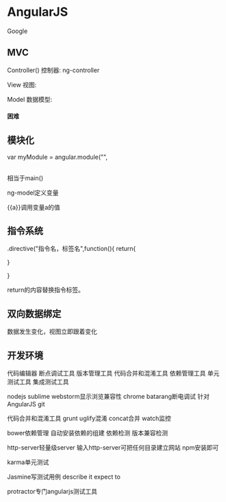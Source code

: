 # AngularJS

Google

## MVC

Controller() 控制器:
ng-controller

View 视图:

Model 数据模型:

#### 困难



## 模块化

var myModule = angular.module("",

## 

<html ng-app="">相当于main()

ng-model定义变量

<intput ng-model="a">

{{a}}调用变量a的值

## 指令系统

.directive("指令名，标签名",function(){
	return{

}

}

return的内容替换指令标签。

## 双向数据绑定

数据发生变化，视图立即跟着变化

## 开发环境

代码编辑器
断点调试工具
版本管理工具
代码合并和混淆工具
依赖管理工具
单元测试工具
集成测试工具

nodejs
sublime
webstorm显示浏览兼容性
chrome batarang断电调试 针对AngularJS
git 

代码合并和混淆工具 grunt
uglify混淆
concat合并
watch监控

bower依赖管理
自动安装依赖的组建
依赖检测
版本兼容检测

http-server轻量级server
输入http-server可把任何目录建立网站
npm安装即可

karma单元测试

Jasmine写测试用例
describe
it
expect
to

protractor专门angularjs测试工具